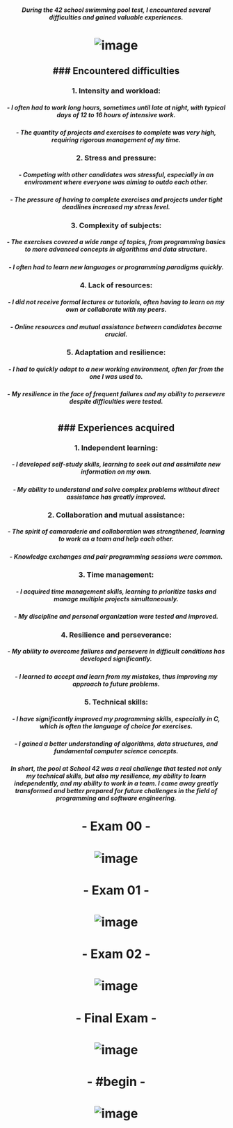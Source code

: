##### <p align="center"> *During the 42 school swimming pool test, I encountered several difficulties and gained valuable experiences.* </p>

# <p align="center"> ![image](https://github.com/ChrstphrChevalier/42Pool/assets/146819291/05c9f86d-06a7-4f90-9d44-7ac68827babd) </p>

## <p align="center"> ### Encountered difficulties </p>

### <p align="center"> 1. **Intensity and workload**: </p>
##### <p align="center"> - I often had to work long hours, sometimes until late at night, with typical days of 12 to 16 hours of intensive work. </p>
##### <p align="center"> - The quantity of projects and exercises to complete was very high, requiring rigorous management of my time. </p>

### <p align="center"> 2. **Stress and pressure**: </p>
##### <p align="center"> - Competing with other candidates was stressful, especially in an environment where everyone was aiming to outdo each other. </p>
##### <p align="center"> - The pressure of having to complete exercises and projects under tight deadlines increased my stress level. </p>

### <p align="center"> 3. **Complexity of subjects**: </p>
##### <p align="center"> - The exercises covered a wide range of topics, from programming basics to more advanced concepts in algorithms and data structure. </p>
##### <p align="center"> - I often had to learn new languages ​​or programming paradigms quickly. </p>

### <p align="center"> 4. **Lack of resources**: </p>
##### <p align="center"> - I did not receive formal lectures or tutorials, often having to learn on my own or collaborate with my peers. </p>
##### <p align="center"> - Online resources and mutual assistance between candidates became crucial. </p>

### <p align="center"> 5. **Adaptation and resilience**: </p>
##### <p align="center"> - I had to quickly adapt to a new working environment, often far from the one I was used to. </p>
##### <p align="center"> - My resilience in the face of frequent failures and my ability to persevere despite difficulties were tested. </p>

# <p align="center">   </p>

## <p align="center"> ### Experiences acquired </p>

### <p align="center"> 1. **Independent learning**: </p>
##### <p align="center"> - I developed self-study skills, learning to seek out and assimilate new information on my own. </p>
##### <p align="center"> - My ability to understand and solve complex problems without direct assistance has greatly improved. </p>

### <p align="center"> 2. **Collaboration and mutual assistance**: </p>
##### <p align="center"> - The spirit of camaraderie and collaboration was strengthened, learning to work as a team and help each other. </p>
##### <p align="center"> - Knowledge exchanges and pair programming sessions were common. </p>

### <p align="center"> 3. **Time management**: </p>
##### <p align="center"> - I acquired time management skills, learning to prioritize tasks and manage multiple projects simultaneously. </p>
##### <p align="center"> - My discipline and personal organization were tested and improved. </p>

### <p align="center"> 4. **Resilience and perseverance**: </p>
##### <p align="center"> - My ability to overcome failures and persevere in difficult conditions has developed significantly. </p>
##### <p align="center"> - I learned to accept and learn from my mistakes, thus improving my approach to future problems. </p>

### <p align="center"> 5. **Technical skills**: </p>
##### <p align="center"> - I have significantly improved my programming skills, especially in C, which is often the language of choice for exercises. </p>
##### <p align="center"> - I gained a better understanding of algorithms, data structures, and fundamental computer science concepts. </p>

##### <p align="center"> *In short, the pool at School 42 was a real challenge that tested not only my technical skills, but also my resilience, my ability to learn independently, and my ability to work in a team. I came away greatly transformed and better prepared for future challenges in the field of programming and software engineering.* </p>

# <p align="center"> - Exam 00 - </p>

# <p align="center"> ![image](https://github.com/ChrstphrChevalier/42Pool/assets/146819291/a2bdf4fe-5a0e-4b5b-b2b0-a269b414afb4) </p>

# <p align="center"> - Exam 01 - </p>

# <p align="center"> ![image](https://github.com/ChrstphrChevalier/42Pool/assets/146819291/66b1c4e9-2175-41c0-a632-6fe3e974d1ac) </p>

# <p align="center"> - Exam 02 - </p>

# <p align="center"> ![image](https://github.com/ChrstphrChevalier/42Pool/assets/146819291/ce0f41bf-8bfd-467c-8d17-b22eb27d9b1c) </p>

# <p align="center"> - Final Exam - </p>

# <p align="center"> ![image](https://github.com/ChrstphrChevalier/42Pool/assets/146819291/5d7482e7-8d07-49d5-991f-e8a327dc51b9) </p>

# <p align="center"> - #begin - </p>

# <p align="center"> ![image](https://github.com/ChrstphrChevalier/42Pool/assets/146819291/1aead833-b573-4170-b751-c0f1279f7cf9) </p>
